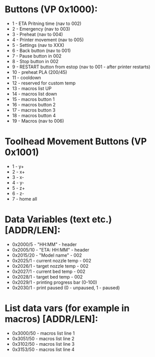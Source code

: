 # Buttons (VP 0x1000):
 - 1 - ETA Pritning time (nav to 002)
 - 2 - Emergency (nav to 003)
 - 3 - Preheat (nav to 004)
 - 4 - Printer movement (nav to 005)
 - 5 - Settings (nav to XXX)
 - 6 - Back button (nav to 001)
 - 7 - Pause button in 002 
 - 8 - Stop button in 002
 - 9 - RESTART button from estop (nav to 001 - after printer restarts)
 - 10 - preheat PLA (200/45)
 - 11 - cooldown
 - 12 - reserved for custom temp
 - 13 - macros list UP
 - 14 - macros list down
 - 15 - macros button 1
 - 16 - macros button 2
 - 17 - macros button 3
 - 18 - macros button 4
 - 19 - Macros (nav to 006)

# Toolhead Movement Buttons (VP 0x1001)
 - 1 - y+
 - 2 - x+
 - 3 - x-
 - 4 - y-
 - 5 - z+
 - 6 - z-
 - 7 - home all

# Data Variables (text etc.) [ADDR/LEN]:
 - 0x2000/5 - "HH:MM" - header
 - 0x2005/10 - "ETA: HH:MM" - header
 - 0x2015/20 - "Model name" - 002
 - 0x2025/1 - current nozzle temp - 002
 - 0x2026/1 - target nozzle temp - 002
 - 0x2027/1 - current bed temp - 002
 - 0x2028/1 - target bed temp - 002
 - 0x2029/1 - printing progress bar (0-100)
 - 0x2030/1 - print paused (0 - unpaused, 1 - paused)

# List data vars (for example in macros) [ADDR/LEN]:
 - 0x3000/50 - macros list line 1
 - 0x3051/50 - macros list line 2
 - 0x3102/50 - macros list line 3
 - 0x3153/50 - macros list line 4
